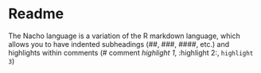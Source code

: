 # Readme

The Nacho language is a variation of the R markdown language, which allows you to have indented subheadings (##, ###, ####, etc.) and highlights within comments (# comment _highlight 1_, :highlight 2:, `highlight 3`)
